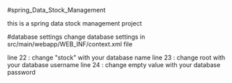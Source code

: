 
#spring_Data_Stock_Management

this is a spring data stock management project

#database settings
change database settings in src/main/webapp/WEB_INF/context.xml file

line 22 : change "stock" with your database name
line 23 : change root with your database username
line 24 : change empty value with your database password
